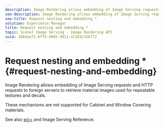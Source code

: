 ```yaml
---
description: Image Rendering allows embedding of Image Serving requests and HTTP requests to foreign servers to retrieve material images used for repeatable textures and decals.
seo-description: Image Rendering allows embedding of Image Serving requests and HTTP requests to foreign servers to retrieve material images used for repeatable textures and decals.
seo-title: Request nesting and embedding *
solution: Experience Manager
title: Request nesting and embedding *
topic: Scene7 Image Serving - Image Rendering API
uuid: 1884ae71-6ff5-4945-9411-a7183c32b772
---
```


# Request nesting and embedding *{#request-nesting-and-embedding}

Image Rendering allows embedding of Image Serving requests and HTTP requests to foreign servers to retrieve material images used for repeatable textures and decals.

These mechanisms are not supported for Cabinet and Window Covering materials.

See also [src=](../../../../../../ir-api/http-protocol/image-rendering-api-ref/c-ir-http-protocol-ref/c-ir-http-protocol-command-reference/r-ir-src.md#reference-62c98abad22149d68d405ed6aaff8272) and Image Serving Reference. 
